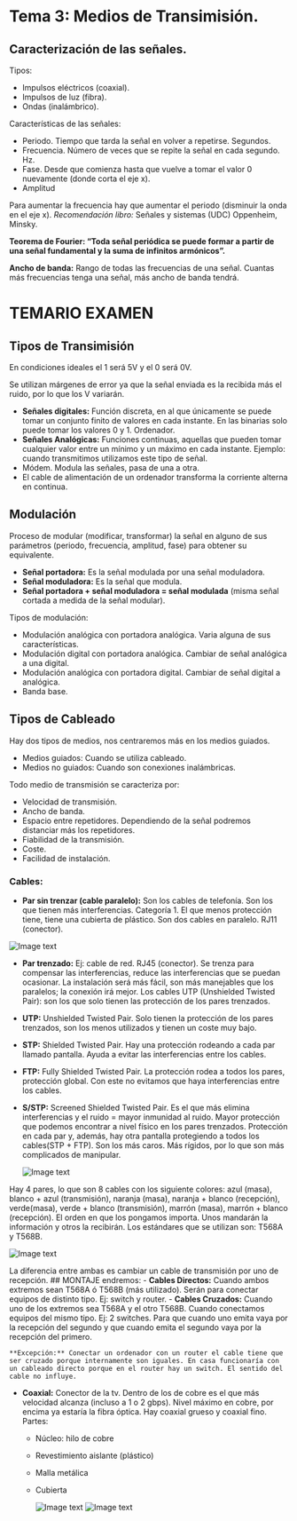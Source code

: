# Tema 3: Medios de Transimisión.

## Caracterización de las señales.

Tipos:
- Impulsos eléctricos (coaxial).
- Impulsos de luz (fibra).
- Ondas (inalámbrico).

Características de las señales:
- Periodo. Tiempo que tarda la señal en volver a repetirse. Segundos.
- Frecuencia. Número de veces que se repite la señal en cada segundo. Hz.
- Fase. Desde que comienza hasta que vuelve a tomar el valor 0 nuevamente (donde corta el eje x).
- Amplitud

Para aumentar la frecuencia hay que aumentar el periodo (disminuir la onda en el eje x).
*Recomendación libro:* Señales y sistemas (UDC) Oppenheim, Minsky.

**Teorema de Fourier: “Toda señal periódica se puede formar a partir de una señal fundamental y la suma de infinitos armónicos”.**

**Ancho de banda:** Rango de todas las frecuencias de una señal. Cuantas más frecuencias tenga una señal, más ancho de banda tendrá.

# TEMARIO EXAMEN
## Tipos de Transimisión
En condiciones ideales el 1 será 5V y el 0 será 0V.

Se utilizan márgenes de error ya que la señal enviada es la recibida más el ruido, por lo que los V variarán.

- **Señales digitales:** Función discreta, en al que únicamente se puede tomar un conjunto finito de valores en cada instante. En las binarias solo puede tomar los valores 0 y 1. Ordenador.
- **Señales Analógicas:** Funciones continuas, aquellas que pueden tomar cualquier valor entre un mínimo y un máximo en cada instante. Ejemplo: cuando transmitimos utilizamos este tipo de señal.
- Módem. Modula las señales, pasa de una a otra.
- El cable de alimentación de un ordenador transforma la corriente alterna en continua.

## Modulación
Proceso de modular (modificar, transformar) la señal en alguno de sus parámetros (periodo, frecuencia, amplitud, fase) para obtener su equivalente.
- **Señal portadora:** Es la señal modulada por una señal moduladora.
- **Señal moduladora:** Es la señal que modula.
- **Señal portadora + señal moduladora = señal modulada** (misma señal cortada a medida de la señal modular).

Tipos de modulación:
- Modulación analógica con portadora analógica. Varia alguna de sus características.
- Modulación digital con portadora analógica. Cambiar de señal analógica a una digital.
- Modulación analógica con portadora digital. Cambiar de señal digital a analógica.
- Banda base.

## Tipos de Cableado
Hay dos tipos de medios, nos centraremos más en los medios guiados.
- Medios guiados: Cuando se utiliza cableado.
- Medios no guiados: Cuando son conexiones inalámbricas.

Todo medio de transmisión se caracteriza por: 
- Velocidad de transmisión.
- Ancho de banda.
- Espacio entre repetidores. Dependiendo de la señal podremos distanciar más los repetidores.
- Fiabilidad de la transmisión.
- Coste.
- Facilidad de instalación.

### Cables:
- **Par sin trenzar (cable paralelo):** Son los cables de telefonía. Son los que tienen más interferencias. Categoría 1. El que menos protección tiene, tiene una cubierta de plástico. Son dos cables en paralelo. RJ11 (conector).

![Image text](Imagenes/par_sin_trenzar.png)

- **Par trenzado:** Ej: cable de red. RJ45 (conector). Se trenza para compensar las interferencias, reduce las interferencias que se puedan ocasionar. La instalación será más fácil, son más manejables que los paralelos; la conexión irá mejor. Los cables UTP (Unshielded Twisted Pair): son los que solo tienen las protección de los pares trenzados.


- **UTP:** Unshielded Twisted Pair. Solo tienen la protección de los pares trenzados, son los menos utilizados y tienen un coste muy bajo.

- **STP:** Shielded Twisted Pair. Hay una protección rodeando a cada par llamado pantalla. Ayuda a evitar las interferencias entre los cables.
- **FTP:** Fully Shielded Twisted Pair. La protección rodea a todos los pares, protección global. Con este no evitamos que haya interferencias entre los cables.
- **S/STP:** Screened Shielded Twisted Pair. Es el que más elimina interferencias y el ruido = mayor inmunidad al ruido. Mayor protección que podemos encontrar a nivel físico en los pares trenzados. Protección en cada par y, además, hay otra pantalla protegiendo a todos los cables(STP + FTP). Son los más caros. Más rígidos, por lo que son más complicados de manipular.

    ![Image text](Imagenes/utp_ftp_stp.png)

Hay 4 pares, lo que son 8 cables con los siguiente colores: azul (masa), blanco + azul (transmisión), naranja (masa), naranja + blanco (recepción), verde(masa), verde + blanco (transmisión), marrón (masa), marrón + blanco (recepción). El orden en que los pongamos importa. Unos mandarán la información y otros la recibirán. Los estándares que se utilizan son: T568A y T568B.

![Image text](Imagenes/T568.png)

La diferencia entre ambas es cambiar un cable de transmisión por uno de recepción. 
    ## MONTAJE
    endremos:
    - **Cables Directos:** Cuando ambos extremos sean T568A ó T568B (más utilizado). Serán para conectar equipos de distinto tipo. Ej: switch y router.
    - **Cables Cruzados:** Cuando uno de los extremos sea T568A y el otro T568B. Cuando conectamos equipos del mismo tipo. Ej: 2 switches. Para que cuando uno emita vaya por la recepción del segundo y que cuando emita el segundo vaya por la recepción del primero. 

    **Excepción:** Conectar un ordenador con un router el cable tiene que ser cruzado porque internamente son iguales. En casa funcionaría con un cableado directo porque en el router hay un switch. El sentido del cable no influye.

- **Coaxial:** Conector de la tv. Dentro de los de cobre es el que más velocidad alcanza (incluso a 1 o 2 gbps). Nivel máximo en cobre, por encima ya estaría la fibra óptica. Hay coaxial grueso y coaxial fino.  
Partes:
    - Núcleo: hilo de cobre
    - Revestimiento aislante (plástico)
    - Malla metálica
    - Cubierta

        ![Image text](Imagenes/coaxial1.png)
        ![Image text](Imagenes/coaxial2.png)

